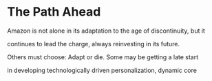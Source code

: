 # The Path Ahead

Amazon is not alone in its adaptation to the age of discontinuity, but it

continues to lead the charge, always reinvesting in its future.

Others must choose: Adapt or die. Some may be getting a late start

in developing technologically driven personalization, dynamic core